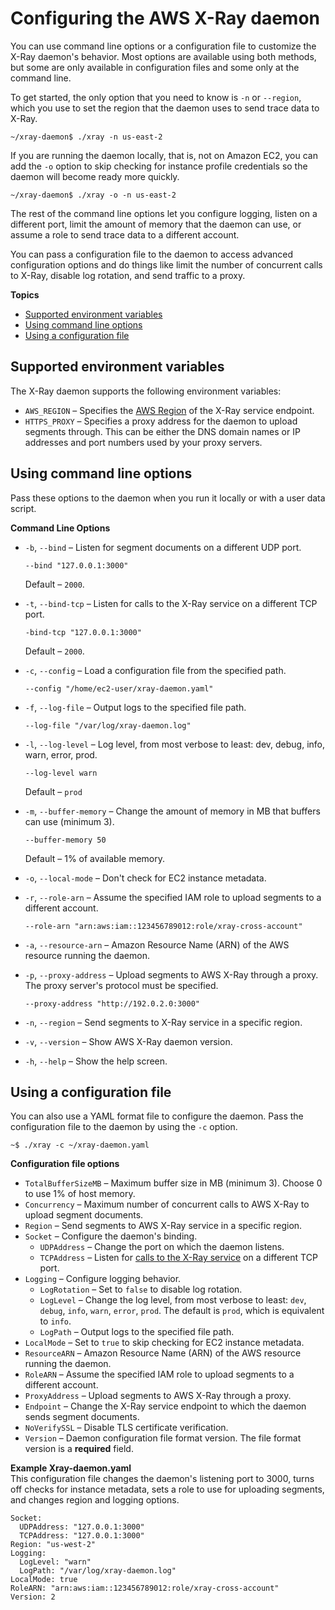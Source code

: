 # Configuring the AWS X\-Ray daemon<a name="xray-daemon-configuration"></a>

You can use command line options or a configuration file to customize the X\-Ray daemon's behavior\. Most options are available using both methods, but some are only available in configuration files and some only at the command line\.

To get started, the only option that you need to know is `-n` or `--region`, which you use to set the region that the daemon uses to send trace data to X\-Ray\.

```
~/xray-daemon$ ./xray -n us-east-2
```

If you are running the daemon locally, that is, not on Amazon EC2, you can add the `-o` option to skip checking for instance profile credentials so the daemon will become ready more quickly\.

```
~/xray-daemon$ ./xray -o -n us-east-2
```

The rest of the command line options let you configure logging, listen on a different port, limit the amount of memory that the daemon can use, or assume a role to send trace data to a different account\.

You can pass a configuration file to the daemon to access advanced configuration options and do things like limit the number of concurrent calls to X\-Ray, disable log rotation, and send traffic to a proxy\.

**Topics**
+ [Supported environment variables](#xray-daemon-configuration-variables)
+ [Using command line options](#xray-daemon-configuration-commandline)
+ [Using a configuration file](#xray-daemon-configuration-configfile)

## Supported environment variables<a name="xray-daemon-configuration-variables"></a>

The X\-Ray daemon supports the following environment variables:
+ `AWS_REGION` – Specifies the [AWS Region](https://docs.aws.amazon.com/cli/latest/userguide/cli-chap-configure.html#cli-quick-configuration-region) of the X\-Ray service endpoint\. 
+ `HTTPS_PROXY` – Specifies a proxy address for the daemon to upload segments through\. This can be either the DNS domain names or IP addresses and port numbers used by your proxy servers\.

## Using command line options<a name="xray-daemon-configuration-commandline"></a>

Pass these options to the daemon when you run it locally or with a user data script\.

**Command Line Options**
+ `-b`, `--bind` – Listen for segment documents on a different UDP port\.

  ```
  --bind "127.0.0.1:3000"
  ```

  Default – `2000`\.
+ `-t`, `--bind-tcp` – Listen for calls to the X\-Ray service on a different TCP port\.

  ```
  -bind-tcp "127.0.0.1:3000"
  ```

  Default – `2000`\.
+ `-c`, `--config` – Load a configuration file from the specified path\.

  ```
  --config "/home/ec2-user/xray-daemon.yaml"
  ```
+ `-f`, `--log-file` – Output logs to the specified file path\.

  ```
  --log-file "/var/log/xray-daemon.log"
  ```
+ `-l`, `--log-level` – Log level, from most verbose to least: dev, debug, info, warn, error, prod\.

  ```
  --log-level warn
  ```

  Default – `prod`
+ `-m`, `--buffer-memory` – Change the amount of memory in MB that buffers can use \(minimum 3\)\.

  ```
  --buffer-memory 50
  ```

  Default – 1% of available memory\.
+ `-o`, `--local-mode` – Don't check for EC2 instance metadata\.
+ `-r`, `--role-arn` – Assume the specified IAM role to upload segments to a different account\.

  ```
  --role-arn "arn:aws:iam::123456789012:role/xray-cross-account"
  ```
+ `-a`, `--resource-arn` – Amazon Resource Name \(ARN\) of the AWS resource running the daemon\.
+ `-p`, `--proxy-address` – Upload segments to AWS X\-Ray through a proxy\. The proxy server's protocol must be specified\.

  ```
  --proxy-address "http://192.0.2.0:3000"
  ```
+ `-n`, `--region` – Send segments to X\-Ray service in a specific region\.
+ `-v`, `--version` – Show AWS X\-Ray daemon version\.
+ `-h`, `--help` – Show the help screen\.

## Using a configuration file<a name="xray-daemon-configuration-configfile"></a>

You can also use a YAML format file to configure the daemon\. Pass the configuration file to the daemon by using the `-c` option\.

```
~$ ./xray -c ~/xray-daemon.yaml
```

**Configuration file options**
+ `TotalBufferSizeMB` – Maximum buffer size in MB \(minimum 3\)\. Choose 0 to use 1% of host memory\.
+ `Concurrency` – Maximum number of concurrent calls to AWS X\-Ray to upload segment documents\.
+ `Region` – Send segments to AWS X\-Ray service in a specific region\.
+ `Socket` – Configure the daemon's binding\.
  + `UDPAddress` – Change the port on which the daemon listens\.
  + `TCPAddress` – Listen for [calls to the X\-Ray service](xray-api-sampling.md) on a different TCP port\.
+ `Logging` – Configure logging behavior\.
  + `LogRotation` – Set to `false` to disable log rotation\.
  + `LogLevel` – Change the log level, from most verbose to least: `dev`, `debug`, `info`, `warn`, `error`, `prod`\. The default is `prod`, which is equivalent to `info`\.
  + `LogPath` – Output logs to the specified file path\.
+ `LocalMode` – Set to `true` to skip checking for EC2 instance metadata\.
+ `ResourceARN` – Amazon Resource Name \(ARN\) of the AWS resource running the daemon\.
+ `RoleARN` – Assume the specified IAM role to upload segments to a different account\.
+ `ProxyAddress` – Upload segments to AWS X\-Ray through a proxy\.
+ `Endpoint` – Change the X\-Ray service endpoint to which the daemon sends segment documents\.
+ `NoVerifySSL` – Disable TLS certificate verification\.
+ `Version` – Daemon configuration file format version\. The file format version is a **required** field\.

**Example Xray\-daemon\.yaml**  
This configuration file changes the daemon's listening port to 3000, turns off checks for instance metadata, sets a role to use for uploading segments, and changes region and logging options\.  

```
Socket:
  UDPAddress: "127.0.0.1:3000"
  TCPAddress: "127.0.0.1:3000"
Region: "us-west-2"
Logging:
  LogLevel: "warn"
  LogPath: "/var/log/xray-daemon.log"
LocalMode: true
RoleARN: "arn:aws:iam::123456789012:role/xray-cross-account"
Version: 2
```